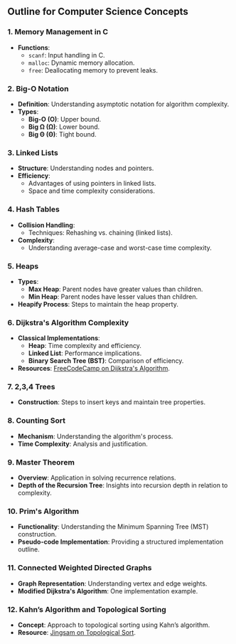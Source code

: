 ## Outline for Computer Science Concepts

### 1. Memory Management in C
   - **Functions**: 
     - `scanf`: Input handling in C.
     - `malloc`: Dynamic memory allocation.
     - `free`: Deallocating memory to prevent leaks.

### 2. Big-O Notation
   - **Definition**: Understanding asymptotic notation for algorithm complexity.
   - **Types**:
     - **Big-O (O)**: Upper bound.
     - **Big Ω (Ω)**: Lower bound.
     - **Big Θ (Θ)**: Tight bound.

### 3. Linked Lists
   - **Structure**: Understanding nodes and pointers.
   - **Efficiency**: 
     - Advantages of using pointers in linked lists.
     - Space and time complexity considerations.

### 4. Hash Tables
   - **Collision Handling**:
     - Techniques: Rehashing vs. chaining (linked lists).
   - **Complexity**: 
     - Understanding average-case and worst-case time complexity.

### 5. Heaps
   - **Types**:
     - **Max Heap**: Parent nodes have greater values than children.
     - **Min Heap**: Parent nodes have lesser values than children.
   - **Heapify Process**: Steps to maintain the heap property.

### 6. Dijkstra's Algorithm Complexity
   - **Classical Implementations**:
     - **Heap**: Time complexity and efficiency.
     - **Linked List**: Performance implications.
     - **Binary Search Tree (BST)**: Comparison of efficiency.
   - **Resources**: [FreeCodeCamp on Dijkstra's Algorithm](https://www.freecodecamp.org/chinese/news/dijkstras-shortest-path-algorithm-visual-introduction/).

### 7. 2,3,4 Trees
   - **Construction**: Steps to insert keys and maintain tree properties.

### 8. Counting Sort
   - **Mechanism**: Understanding the algorithm's process.
   - **Time Complexity**: Analysis and justification.

### 9. Master Theorem
   - **Overview**: Application in solving recurrence relations.
   - **Depth of the Recursion Tree**: Insights into recursion depth in relation to complexity.

### 10. Prim's Algorithm
   - **Functionality**: Understanding the Minimum Spanning Tree (MST) construction.
   - **Pseudo-code Implementation**: Providing a structured implementation outline.

### 11. Connected Weighted Directed Graphs
   - **Graph Representation**: Understanding vertex and edge weights.
   - **Modified Dijkstra's Algorithm**: One implementation example.

### 12. Kahn’s Algorithm and Topological Sorting
   - **Concept**: Approach to topological sorting using Kahn’s algorithm.
   - **Resource**: [Jingsam on Topological Sort](https://jingsam.github.io/2020/08/11/topological-sort.html).
